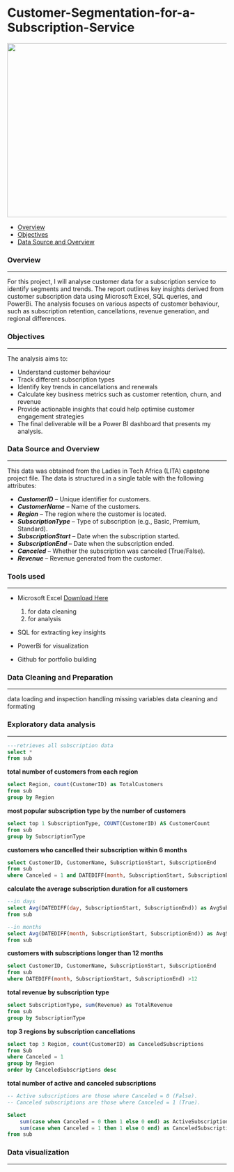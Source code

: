 # Customer-Segmentation-for-a-Subscription-Service
<p align="center">
<img src="https://github.com/user-attachments/assets/e8e96962-dabb-4771-ac6d-124b05ed68ed" width="600" height="400">

  
- [Overview](overview)
- [Objectives](objectives)
- [Data Source and Overview](data_source_and_overview)


### Overview
---
For this project, I will analyse customer data for a subscription service to identify segments and trends. The report outlines key insights derived from customer subscription data using Microsoft Excel, SQL queries, and PowerBi. The analysis focuses on various aspects of customer behaviour, such as subscription retention, cancellations, revenue generation, and regional differences.


### Objectives
---
The analysis aims to:
- Understand customer behaviour
- Track different subscription types
- Identify key trends in cancellations and renewals
- Calculate key business metrics such as customer retention, churn, and revenue
- Provide actionable insights that could help optimise customer engagement strategies
- The final deliverable will be a Power BI dashboard that presents my analysis. 


### Data Source and Overview
---
This data was obtained from the Ladies in Tech Africa (LITA) capstone project file. The data is structured in a single table with the following attributes:

- _**CustomerID**_ – Unique identifier for customers.
- _**CustomerName**_ – Name of the customers.
- **_Region_** – The region where the customer is located.
- _**SubscriptionType**_ – Type of subscription (e.g., Basic, Premium, Standard).
- _**SubscriptionStart**_ – Date when the subscription started.
- _**SubscriptionEnd**_ – Date when the subscription ended.
- _**Canceled**_ – Whether the subscription was canceled (True/False).
- **_Revenue_** – Revenue generated from the customer.


### Tools used
---
- Microsoft Excel [Download Here](https://www.microsoft.com/es-es/)
  1. for data cleaning
  2. for analysis
     
- SQL for extracting key insights
- PowerBi for visualization
- Github for portfolio building

### Data Cleaning and Preparation
---
data loading and inspection
handling missing variables
data cleaning and formating

### Exploratory data analysis
---
````sql
---retrieves all subscription data
select *
from sub
````

**total number of customers from each region**
````sql
select Region, count(CustomerID) as TotalCustomers
from sub
group by Region
````

**most popular subscription type by the number of customers**
````sql
select top 1 SubscriptionType, COUNT(CustomerID) AS CustomerCount
from sub
group by SubscriptionType
````

**customers who cancelled their subscription within 6 months**
````sql 
select CustomerID, CustomerName, SubscriptionStart, SubscriptionEnd 
from sub
where Canceled = 1 and DATEDIFF(month, SubscriptionStart, SubscriptionEnd)  <=6
````


**calculate the average subscription duration for all customers**
````sql
--in days
select Avg(DATEDIFF(day, SubscriptionStart, SubscriptionEnd)) as AvgSubscriptionDurationDays
from sub

--in months
select Avg(DATEDIFF(month, SubscriptionStart, SubscriptionEnd)) as AvgSubscriptionDurationMonths
from sub
````

**customers with subscriptions longer than 12 months**
````sql 
select CustomerID, CustomerName, SubscriptionStart, SubscriptionEnd 
from sub
where DATEDIFF(month, SubscriptionStart, SubscriptionEnd) >12
````

**total revenue by subscription type**
````sql
select SubscriptionType, sum(Revenue) as TotalRevenue 
from sub
group by SubscriptionType
````


**top 3 regions by subscription cancellations** 
````sql
select top 3 Region, count(CustomerID) as CanceledSubscriptions 
from Sub
where Canceled = 1
group by Region 
order by CanceledSubscriptions desc
````


**total number of active and canceled subscriptions** 
````sql
-- Active subscriptions are those where Canceled = 0 (False).
-- Canceled subscriptions are those where Canceled = 1 (True).

Select 
    sum(case when Canceled = 0 then 1 else 0 end) as ActiveSubscriptions,
    sum(case when Canceled = 1 then 1 else 0 end) as CanceledSubscriptions
from sub
````

### Data visualization
---


